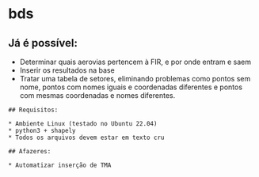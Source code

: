 # bds
## Já é possível:

* Determinar quais aerovias pertencem à FIR, e por onde entram e saem
* Inserir os resultados na base
* Tratar uma tabela de setores, eliminando problemas como pontos sem nome, pontos com nomes iguais e coordenadas diferentes e pontos com mesmas coordenadas e nomes diferentes. 

```
## Requisitos:

* Ambiente Linux (testado no Ubuntu 22.04)
* python3 + shapely
* Todos os arquivos devem estar em texto cru

## Afazeres:

* Automatizar inserção de TMA
